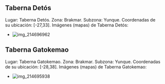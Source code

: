 ## Taberna Detós
Lugar: Taberna Detós.
Zona: Brakmar.
Subzona: Yunque.
Coordenadas de su ubicación: [-27,33].
Imágenes (mapas) de Taberna Detós:
- ![img_214696962](https://media.discordapp.net/attachments/1115311447145193482/1115351698446229575/214696962.jpg)

## Taberna Gatokemao
Lugar: Taberna Gatokemao.
Zona: Brakmar.
Subzona: Yunque.
Coordenadas de su ubicación: [-28,38].
Imágenes (mapas) de Taberna Gatokemao:
- ![img_214695938](https://media.discordapp.net/attachments/1115311447145193482/1115351667592925276/214695938.jpg)